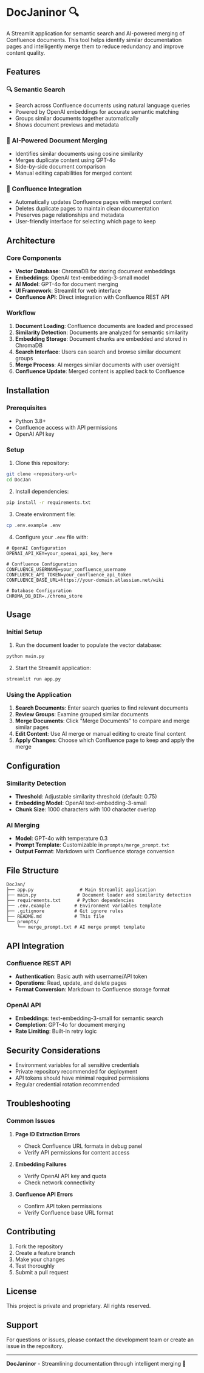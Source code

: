 # DocJaninor 🔍

A Streamlit application for semantic search and AI-powered merging of Confluence documents. This tool helps identify similar documentation pages and intelligently merge them to reduce redundancy and improve content quality.

## Features

### 🔍 Semantic Search
- Search across Confluence documents using natural language queries
- Powered by OpenAI embeddings for accurate semantic matching
- Groups similar documents together automatically
- Shows document previews and metadata

### 🤖 AI-Powered Document Merging
- Identifies similar documents using cosine similarity
- Merges duplicate content using GPT-4o
- Side-by-side document comparison
- Manual editing capabilities for merged content

### 🔄 Confluence Integration
- Automatically updates Confluence pages with merged content
- Deletes duplicate pages to maintain clean documentation
- Preserves page relationships and metadata
- User-friendly interface for selecting which page to keep

## Architecture

### Core Components
- **Vector Database**: ChromaDB for storing document embeddings
- **Embeddings**: OpenAI text-embedding-3-small model
- **AI Model**: GPT-4o for document merging
- **UI Framework**: Streamlit for web interface
- **Confluence API**: Direct integration with Confluence REST API

### Workflow
1. **Document Loading**: Confluence documents are loaded and processed
2. **Similarity Detection**: Documents are analyzed for semantic similarity
3. **Embedding Storage**: Document chunks are embedded and stored in ChromaDB
4. **Search Interface**: Users can search and browse similar document groups
5. **Merge Process**: AI merges similar documents with user oversight
6. **Confluence Update**: Merged content is applied back to Confluence

## Installation

### Prerequisites
- Python 3.8+
- Confluence access with API permissions
- OpenAI API key

### Setup

1. Clone this repository:
```bash
git clone <repository-url>
cd DocJan
```

2. Install dependencies:
```bash
pip install -r requirements.txt
```

3. Create environment file:
```bash
cp .env.example .env
```

4. Configure your `.env` file with:
```env
# OpenAI Configuration
OPENAI_API_KEY=your_openai_api_key_here

# Confluence Configuration
CONFLUENCE_USERNAME=your_confluence_username
CONFLUENCE_API_TOKEN=your_confluence_api_token
CONFLUENCE_BASE_URL=https://your-domain.atlassian.net/wiki

# Database Configuration
CHROMA_DB_DIR=./chroma_store
```

## Usage

### Initial Setup
1. Run the document loader to populate the vector database:
```bash
python main.py
```

2. Start the Streamlit application:
```bash
streamlit run app.py
```

### Using the Application

1. **Search Documents**: Enter search queries to find relevant documents
2. **Review Groups**: Examine grouped similar documents
3. **Merge Documents**: Click "Merge Documents" to compare and merge similar pages
4. **Edit Content**: Use AI merge or manual editing to create final content
5. **Apply Changes**: Choose which Confluence page to keep and apply the merge

## Configuration

### Similarity Detection
- **Threshold**: Adjustable similarity threshold (default: 0.75)
- **Embedding Model**: OpenAI text-embedding-3-small
- **Chunk Size**: 1000 characters with 100 character overlap

### AI Merging
- **Model**: GPT-4o with temperature 0.3
- **Prompt Template**: Customizable in `prompts/merge_prompt.txt`
- **Output Format**: Markdown with Confluence storage conversion

## File Structure

```
DocJan/
├── app.py                 # Main Streamlit application
├── main.py               # Document loader and similarity detection
├── requirements.txt      # Python dependencies
├── .env.example         # Environment variables template
├── .gitignore           # Git ignore rules
├── README.md            # This file
└── prompts/
    └── merge_prompt.txt # AI merge prompt template
```

## API Integration

### Confluence REST API
- **Authentication**: Basic auth with username/API token
- **Operations**: Read, update, and delete pages
- **Format Conversion**: Markdown to Confluence storage format

### OpenAI API
- **Embeddings**: text-embedding-3-small for semantic search
- **Completion**: GPT-4o for document merging
- **Rate Limiting**: Built-in retry logic

## Security Considerations

- Environment variables for all sensitive credentials
- Private repository recommended for deployment
- API tokens should have minimal required permissions
- Regular credential rotation recommended

## Troubleshooting

### Common Issues

1. **Page ID Extraction Errors**
   - Check Confluence URL formats in debug panel
   - Verify API permissions for content access

2. **Embedding Failures**
   - Verify OpenAI API key and quota
   - Check network connectivity

3. **Confluence API Errors**
   - Confirm API token permissions
   - Verify Confluence base URL format

## Contributing

1. Fork the repository
2. Create a feature branch
3. Make your changes
4. Test thoroughly
5. Submit a pull request

## License

This project is private and proprietary. All rights reserved.

## Support

For questions or issues, please contact the development team or create an issue in the repository.

---

**DocJaninor** - Streamlining documentation through intelligent merging 🚀
